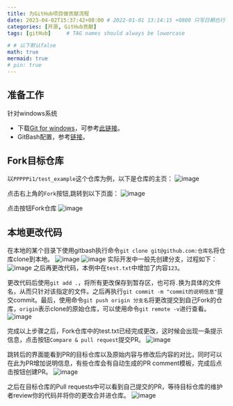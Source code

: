 ```yaml
---
title: 为GitHub项目做贡献流程
date: 2023-04-02T15:37:42+08:00 # 2022-01-01 13:14:15 +0800 只写日期也行；不写秒也行；这样也行 2022-03-09T00:55:42+08:00
categories: [开源, GitHub贡献]
tags: [gitHub]     # TAG names should always be lowercase

# # 以下默认false
math: true
mermaid: true
# pin: true
---
```


## 准备工作
针对windows系统
* 下载[Git for windows](https://git-scm.com/downloads)，可参考[此链接](https://zhuanlan.zhihu.com/p/242540359)。
* GitBash配置，参考[链接](https://cloud.tencent.com/developer/article/2059781)。

## Fork目标仓库
以`PPPPPi1/test_example`这个仓库为例，以下是仓库的主页：
![image](https://user-images.githubusercontent.com/104072573/229350713-3fab7cd1-71a8-49d1-9847-7bb7cbf73aca.png)

点击右上角的`Fork`按钮,跳转到以下页面：
![image](https://user-images.githubusercontent.com/104072573/229350811-9583053b-673a-4bed-99c1-46d1324ec53c.png)

点击按钮Fork仓库
![image](https://user-images.githubusercontent.com/104072573/229351267-6b645cc3-fdaf-4175-8f36-64612896ffbc.png)

## 本地更改代码
在本地的某个目录下使用gitbash执行命令`git clone git@github.com:仓库名`将仓库clone到本地。
![image](https://user-images.githubusercontent.com/104072573/229351368-5dc8b166-6da1-4560-ade1-e4c64e59c13e.png)
![image](https://user-images.githubusercontent.com/104072573/229351762-c37ac06f-48be-4aeb-bc37-89ed76669e1d.png)
实际开发中一般先创建分支，过程如下：
![image](https://user-images.githubusercontent.com/104072573/229351922-ea0c682e-8d79-481d-8a22-e62fec993e2d.png)
之后再更改代码，本例中在`test.txt`中增加了内容`123`。

更改代码后使用`git add .`，将所有更改保存到暂存区，也可将`.`换为具体的文件名，从而只针对该指定的文件。之后再执行`git commit -m "commit的说明信息"`提交commit。最后，使用命令`git push origin 分支名`将更改提交到自己Fork的仓库，`origin`表示clone的原始仓库，可以使用命令`git remote -v`进行查看。
![image](https://user-images.githubusercontent.com/104072573/229352526-9a17351c-f9d2-48e1-8277-e421ace76729.png)

完成以上步骤之后，Fork仓库中的test.txt已经完成更改，这时候会出现一条提示信息，点击按钮`Compare & pull request`提交PR。
![image](https://user-images.githubusercontent.com/104072573/229352686-dad70d82-d70e-41c6-b9be-f0aa64ff193e.png)

跳转后的界面能看到PR的目标仓库以及原始内容与修改后内容的对比，同时可以在此为PR增加说明信息，有些仓库会有自动生成的PR comment模板，完成后点击按钮创建PR。
![image](https://user-images.githubusercontent.com/104072573/229352807-221baea1-b36d-49cc-adf3-041b71c3d582.png)

之后在目标仓库的Pull requests中可以看到自己提交的PR，等待目标仓库的维护者review你的代码并将你的更改合并进仓库。
![image](https://user-images.githubusercontent.com/104072573/229352998-0ca121ff-5971-40af-9b35-ecfad893cd61.png)